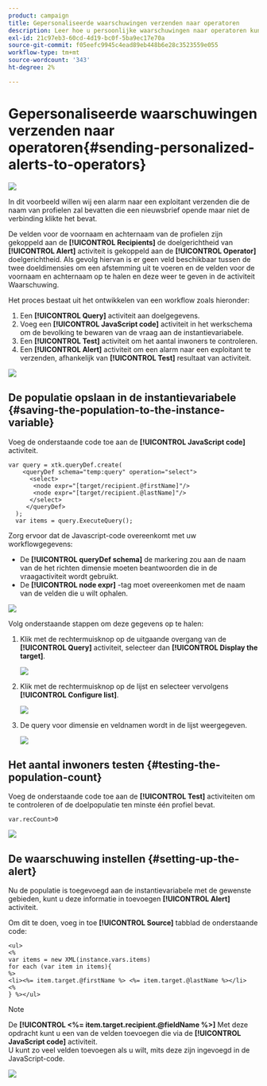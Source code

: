 ```yaml
---
product: campaign
title: Gepersonaliseerde waarschuwingen verzenden naar operatoren
description: Leer hoe u persoonlijke waarschuwingen naar operatoren kunt sturen
exl-id: 21c97eb3-60cd-4d19-bc0f-5ba9ec17e70a
source-git-commit: f05eefc9945c4ead89eb448b6e28c3523559e055
workflow-type: tm+mt
source-wordcount: '343'
ht-degree: 2%

---
```


# Gepersonaliseerde waarschuwingen verzenden naar operatoren{#sending-personalized-alerts-to-operators}

![](../../assets/common.svg)

In dit voorbeeld willen wij een alarm naar een exploitant verzenden die de naam van profielen zal bevatten die een nieuwsbrief opende maar niet de verbinding klikte het bevat.

De velden voor de voornaam en achternaam van de profielen zijn gekoppeld aan de **[!UICONTROL Recipients]** de doelgerichtheid van **[!UICONTROL Alert]** activiteit is gekoppeld aan de **[!UICONTROL Operator]** doelgerichtheid. Als gevolg hiervan is er geen veld beschikbaar tussen de twee doeldimensies om een afstemming uit te voeren en de velden voor de voornaam en achternaam op te halen en deze weer te geven in de activiteit Waarschuwing.

Het proces bestaat uit het ontwikkelen van een workflow zoals hieronder:

1. Een **[!UICONTROL Query]** activiteit aan doelgegevens.
1. Voeg een **[!UICONTROL JavaScript code]** activiteit in het werkschema om de bevolking te bewaren van de vraag aan de instantievariabele.
1. Een **[!UICONTROL Test]** activiteit om het aantal inwoners te controleren.
1. Een **[!UICONTROL Alert]** activiteit om een alarm naar een exploitant te verzenden, afhankelijk van **[!UICONTROL Test]** resultaat van activiteit.

![](assets/uc_operator_1.png)

## De populatie opslaan in de instantievariabele {#saving-the-population-to-the-instance-variable}

Voeg de onderstaande code toe aan de **[!UICONTROL JavaScript code]** activiteit.

```
var query = xtk.queryDef.create(  
    <queryDef schema="temp:query" operation="select">  
      <select>  
       <node expr="[target/recipient.@firstName]"/>  
       <node expr="[target/recipient.@lastName]"/>  
      </select>  
     </queryDef>  
  );  
  var items = query.ExecuteQuery();
```

Zorg ervoor dat de Javascript-code overeenkomt met uw workflowgegevens:

* De **[!UICONTROL queryDef schema]** de markering zou aan de naam van de het richten dimensie moeten beantwoorden die in de vraagactiviteit wordt gebruikt.
* De **[!UICONTROL node expr]** -tag moet overeenkomen met de naam van de velden die u wilt ophalen.

![](assets/uc_operator_3.png)

Volg onderstaande stappen om deze gegevens op te halen:

1. Klik met de rechtermuisknop op de uitgaande overgang van de **[!UICONTROL Query]** activiteit, selecteer dan **[!UICONTROL Display the target]**.

   ![](assets/uc_operator_4.png)

1. Klik met de rechtermuisknop op de lijst en selecteer vervolgens **[!UICONTROL Configure list]**.

   ![](assets/uc_operator_5.png)

1. De query voor dimensie en veldnamen wordt in de lijst weergegeven.

   ![](assets/uc_operator_6.png)

## Het aantal inwoners testen {#testing-the-population-count}

Voeg de onderstaande code toe aan de **[!UICONTROL Test]** activiteiten om te controleren of de doelpopulatie ten minste één profiel bevat.

```
var.recCount>0
```

![](assets/uc_operator_7.png)

## De waarschuwing instellen {#setting-up-the-alert}

Nu de populatie is toegevoegd aan de instantievariabele met de gewenste gebieden, kunt u deze informatie in toevoegen **[!UICONTROL Alert]** activiteit.

Om dit te doen, voeg in toe **[!UICONTROL Source]** tabblad de onderstaande code:

```
<ul>
<%
var items = new XML(instance.vars.items)
for each (var item in items){
%>
<li><%= item.target.@firstName %> <%= item.target.@lastName %></li>
<%
} %></ul>
```

>[!NOTE]
>
>De **[!UICONTROL <%= item.target.recipient.@fieldName %>]** Met deze opdracht kunt u een van de velden toevoegen die via de **[!UICONTROL JavaScript code]** activiteit.\
>U kunt zo veel velden toevoegen als u wilt, mits deze zijn ingevoegd in de JavaScript-code.

![](assets/uc_operator_8.png)
